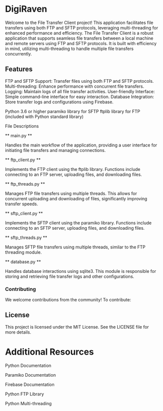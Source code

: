 # DigiRaven

Welcome to the File Transfer Client project! This application facilitates file transfers using both FTP and SFTP protocols, leveraging multi-threading for enhanced performance and efficiency.
The File Transfer Client is a robust application that supports seamless file transfers between a local machine and remote servers using FTP and SFTP protocols. It is built with efficiency in mind, utilizing multi-threading to handle multiple file transfers concurrently.

## Features
FTP and SFTP Support: Transfer files using both FTP and SFTP protocols.
Multi-threading: Enhance performance with concurrent file transfers.
Logging: Maintain logs of all file transfer activities.
User-friendly Interface: Simple command-line interface for easy interaction.
Database Integration: Store transfer logs and configurations using Firebase.

Python 3.6 or higher
paramiko library for SFTP
ftplib library for FTP (included with Python standard library)

File Descriptions


** main.py **

Handles the main workflow of the application, providing a user interface for initiating file transfers and managing connections.

** ftp_client.py **

Implements the FTP client using the ftplib library. Functions include connecting to an FTP server, uploading files, and downloading files.

** ftp_threads.py **

Manages FTP file transfers using multiple threads. This allows for concurrent uploading and downloading of files, significantly improving transfer speeds.

** sftp_client.py **

Implements the SFTP client using the paramiko library. Functions include connecting to an SFTP server, uploading files, and downloading files.

** sftp_threads.py **

Manages SFTP file transfers using multiple threads, similar to the FTP threading module.

** database.py **

Handles database interactions using sqlite3. This module is responsible for storing and retrieving file transfer logs and other configurations.

### Contributing 
We welcome contributions from the community! To contribute:


## License 
This project is licensed under the MIT License. See the LICENSE file for more details.

# Additional Resources
Python Documentation

Paramiko Documentation

Firebase Documentation

Python FTP Library

Python Multi-threading

